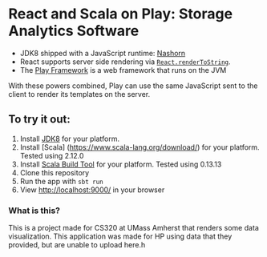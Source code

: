 React and Scala on Play: Storage Analytics Software
==============================

* JDK8 shipped with a JavaScript runtime: [Nashorn](http://openjdk.java.net/projects/nashorn/)
* React supports server side rendering via
  [`React.renderToString`](http://facebook.github.io/react/docs/top-level-api.html#react.rendertostring).
* The [Play Framework](http://playframework.com/) is a web framework that runs
  on the JVM

With these powers combined, Play can use the same JavaScript sent to the client
to render its templates on the server.

## To try it out:

1. Install [JDK8](http://www.oracle.com/technetwork/java/javase/downloads/jdk8-downloads-2133151.html) for your platform.
2. Install [Scala] (https://www.scala-lang.org/download/) for your platform. Tested using 2.12.0
3. Install [Scala Build Tool](http://www.scala-sbt.org/download.html) for your platform. Tested using 0.13.13
2. Clone this repository
4. Run the app with `sbt run`
5. View [http://localhost:9000/](http://localhost:9000/) in your browser

### What is this?

This is a project made for CS320 at UMass Amherst that renders some data visualization. This application was made for HP using data that they provided, but are unable to upload here.h
